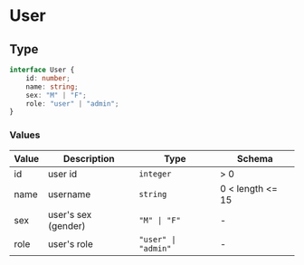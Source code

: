 # User

## Type

```typescript
interface User {
    id: number;
    name: string;
    sex: "M" | "F";
    role: "user" | "admin";
}
```

### Values

| Value | Description | Type | Schema |
| ----- | ----------- | ---- | ------ |
| id | user id | `integer` | > 0 |
| name | username | `string` | 0 < length <= 15 |
| sex | user's sex (gender) | `"M" \| "F"` | - |
| role | user's role | `"user" \| "admin"` | - |
